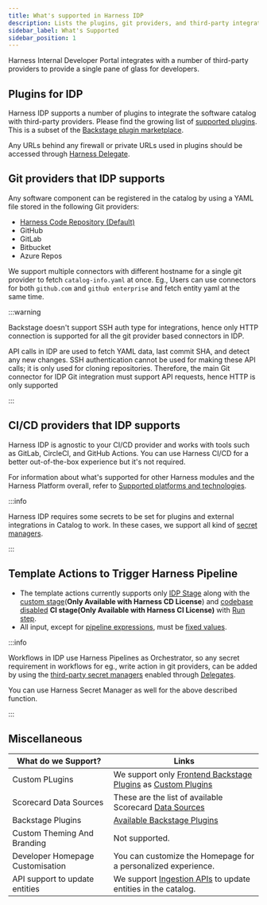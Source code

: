 ```yaml
---
title: What's supported in Harness IDP
description: Lists the plugins, git providers, and third-party integrations supported in IDP.
sidebar_label: What's Supported
sidebar_position: 1
---
```

 
Harness Internal Developer Portal integrates with a number of third-party providers to provide a single pane of glass for developers.

## Plugins for IDP

Harness IDP supports a number of plugins to integrate the software catalog with third-party providers. Please find the growing list of [supported plugins](/docs/category/available-plugins). This is a subset of the [Backstage plugin marketplace](https://backstage.io/plugins).

Any URLs behind any firewall or private URLs used in plugins should be accessed through [Harness Delegate](https://developer.harness.io/docs/platform/delegates/delegate-concepts/delegate-overview/). 

## Git providers that IDP supports

Any software component can be registered in the catalog by using a YAML file stored in the following Git providers:

* [Harness Code Repository (Default)](https://www.harness.io/products/code-repository) 
* GitHub
* GitLab
* Bitbucket
* Azure Repos

We support multiple connectors with different hostname for a single git provider to fetch `catalog-info.yaml` at once. Eg., Users can  use connectors for both `github.com` and `github enterprise` and fetch entity yaml at the same time.

:::warning

Backstage doesn't support SSH auth type for integrations, hence only HTTP connection is supported for all the git provider based connectors in IDP.

API calls in IDP are used to fetch YAML data, last commit SHA, and detect any new changes. SSH authentication cannot be used for making these API calls; it is only used for cloning repositories. Therefore, the main Git connector for IDP Git integration must support API requests, hence HTTP is only supported

:::

## CI/CD providers that IDP supports

Harness IDP is agnostic to your CI/CD provider and works with tools such as GitLab, CircleCI, and GitHub Actions. You can use Harness CI/CD for a better out-of-the-box experience but it's not required.

For information about what's supported for other Harness modules and the Harness Platform overall, refer to [Supported platforms and technologies](/docs/platform/platform-whats-supported.md).

:::info

Harness IDP requires some secrets to be set for plugins and external integrations in Catalog to work. In these cases, we support all kind of [secret managers](https://developer.harness.io/docs/category/secrets-management). 

:::

## Template Actions to Trigger Harness Pipeline

- The template actions currently supports only [IDP Stage](https://developer.harness.io/docs/internal-developer-portal/flows/idp-stage) along with the [custom stage](https://developer.harness.io/docs/platform/pipelines/add-a-stage/#add-a-custom-stage)(**Only Available with Harness CD License**) and [codebase disabled](/docs/continuous-integration/use-ci/codebase-configuration/create-and-configure-a-codebase.md#disable-clone-codebase-for-specific-stages) **CI stage(Only Available with Harness CI License)** with [Run step](https://developer.harness.io/docs/continuous-integration/use-ci/run-step-settings).
- All input, except for [pipeline expressions](https://developer.harness.io/docs/platform/variables-and-expressions/harness-variables/#pipeline-expressions), must be [fixed values](https://developer.harness.io/docs/platform/variables-and-expressions/runtime-inputs/#fixed-values).

:::info

Workflows in IDP use Harness Pipelines as Orchestrator, so any secret requirement in workflows for eg., write action in git providers, can be added by using the [third-party secret managers](https://developer.harness.io/docs/platform/secrets/secrets-management/harness-secret-manager-overview#using-third-party-secret-managers) enabled through [Delegates](https://developer.harness.io/docs/platform/secrets/secrets-management/harness-secret-manager-overview#harness-secret-management-process-overview). 

You can use Harness Secret Manager as well for the above described function. 

:::

## Miscellaneous

| **What do we Support?**              | **Links**                                                                                                                                                                                                                                                        |
|----------------------------------|--------------------------------------------------------------------------------------------------------------------------------------------------------------------------------------------------------------------------------------------------------------|
| Custom PLugins                   | We support only [Frontend Backstage Plugins](https://developer.harness.io/docs/internal-developer-portal/plugins/build-a-frontend-plugin) as [Custom Plugins](https://developer.harness.io/docs/internal-developer-portal/plugins/custom-plugins/overview)   |
| Scorecard Data Sources            | These are the list of available Scorecard [Data Sources](https://developer.harness.io/docs/internal-developer-portal/scorecards/checks-datasources)                                                                                                           |
| Backstage Plugins                | [Available Backstage Plugins](https://developer.harness.io/docs/category/available-plugins)                                                                                                                                                                  |
| Custom Theming And Branding      | Not supported.                                                                                                                                                                                                                                         |
| Developer Homepage Customisation | You can customize the Homepage for a personalized experience.                                                                                                                                                                                                |
| API support to update entities   | We support [Ingestion APIs](https://developer.harness.io/docs/internal-developer-portal/catalog/custom-catalog-properties) to update entities in the catalog.                                                                                           |

